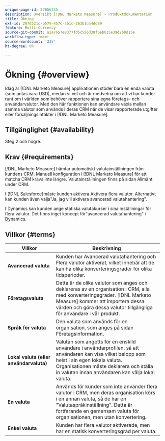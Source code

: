 ```yaml
---
unique-page-id: 27656735
description: Översikt [!DNL Marketo Measure] - Produktdokumentation
title: Ökning
exl-id: 2076521c-b579-457c-ab1c-263b1da4dd89
feature: Multi-Currency
source-git-commit: a2a7657e8377fd5c556d38f6eb815e39d2b8d15e
workflow-type: tm+mt
source-wordcount: '335'
ht-degree: 0%

---
```


# Ökning {#overview}

Idag är [!DNL Marketo Measure] applikationen stöder bara en enda valuta (som antas vara USD), medan vi vet och är medvetna om att vi har kunder runt om i världen som behöver rapportera sina egna företags- och användarvalutor. Med den här funktionen kan användare växla mellan samma valutor som används i deras CRM när de visar rapporterade utgifter eller försäljningsintäkter i [!DNL Marketo Measure].

## Tillgänglighet {#availability}

Steg 2 och högre.

## Krav {#requirements}

[!DNL Marketo Measure] hämtar automatiskt valutainställningen från kundens CRM. Manuell konfiguration i [!DNL Marketo Measure] för att matcha CRM krävs inte längre. Valutainställningen finns på sidan Allmänt under CRM.

I [!DNL Salesforce]måste kunden aktivera Aktivera flera valutor. Alternativt kan kunden även välja&quot;Ja, jag vill aktivera avancerad valutahantering&quot;.

I Dynamics kan kunden ange statiska valutakurser i sina inställningar för flera valutor. Det finns inget koncept för&quot;avancerad valutahantering&quot; i Dynamics.

## Villkor {#terms}

| **Villkor** | Beskrivning |
|---|---|
| **Avancerad valuta** | Kunden har Avancerad valutahantering och Flera valutor aktiverat, vilket innebär att de kan ha olika konverteringsgrader för olika tidsperioder. |
| **Företagsvaluta** | Detta är de olika valutor som anges och deklareras av en organisation i CRM, alla med konverteringsgrader. [!DNL Marketo Measure] kommer att importera dessa värden och göra dessa valutor tillgängliga för användare i vår produkt. |
| **Språk för valuta** | Den valuta som används för en organisation, som anges på sidan Företagsinformation. |
| **Lokal valuta (eller användarvaluta)** | Valutan som angetts för en enskild användare i användarprofilen, så att användaren kan visa vilket belopp som helst i sin egen lokala valuta. Organisationen måste deklarera och ställa in valutan innan användaren kan välja lokal valuta. |
| **En valuta** | Används för kunder som inte använder flera valutor i CRM, men deras organisation körs i en annan valuta, så de har en &quot;Valutaspråkinställning&quot;. Detta är fortfarande en gemensam valuta för organisationen, men utan konvertering. |
| **Enkel valuta** | Kunden har flera valutor aktiverade, men har en statisk konverteringsgrad per valuta. |
